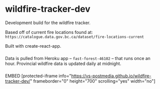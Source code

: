  # wildfire-tracker-dev
Development build for the wildfire tracker.

Based off of current fire locations found at: `https://catalogue.data.gov.bc.ca/dataset/fire-locations-current`

Built with create-react-app.

### 
Data is pulled from Heroku app – `fast-forest-46102` – that runs once an hour. Provincial wildfire data is updated daily at midnight.




###
EMBED
[protected-iframe info="https://vs-postmedia.github.io/wildfire-tracker-dev/" frameborder="0" height="700" scrolling="yes" width="no"]
